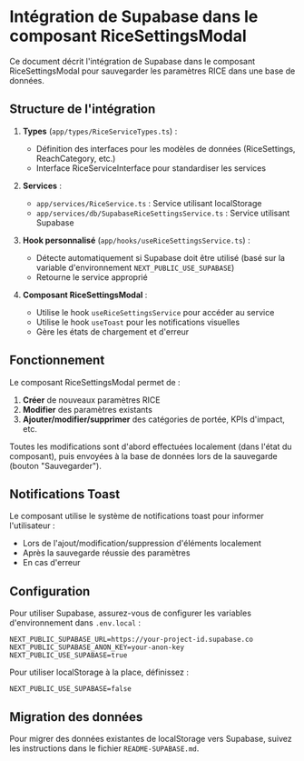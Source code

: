 # Intégration de Supabase dans le composant RiceSettingsModal

Ce document décrit l'intégration de Supabase dans le composant RiceSettingsModal pour sauvegarder les paramètres RICE dans une base de données.

## Structure de l'intégration

1. **Types** (`app/types/RiceServiceTypes.ts`) :
   - Définition des interfaces pour les modèles de données (RiceSettings, ReachCategory, etc.)
   - Interface RiceServiceInterface pour standardiser les services

2. **Services** :
   - `app/services/RiceService.ts` : Service utilisant localStorage
   - `app/services/db/SupabaseRiceSettingsService.ts` : Service utilisant Supabase

3. **Hook personnalisé** (`app/hooks/useRiceSettingsService.ts`) :
   - Détecte automatiquement si Supabase doit être utilisé (basé sur la variable d'environnement `NEXT_PUBLIC_USE_SUPABASE`)
   - Retourne le service approprié

4. **Composant RiceSettingsModal** :
   - Utilise le hook `useRiceSettingsService` pour accéder au service
   - Utilise le hook `useToast` pour les notifications visuelles
   - Gère les états de chargement et d'erreur

## Fonctionnement

Le composant RiceSettingsModal permet de :

1. **Créer** de nouveaux paramètres RICE 
2. **Modifier** des paramètres existants
3. **Ajouter/modifier/supprimer** des catégories de portée, KPIs d'impact, etc.

Toutes les modifications sont d'abord effectuées localement (dans l'état du composant), puis envoyées à la base de données lors de la sauvegarde (bouton "Sauvegarder").

## Notifications Toast

Le composant utilise le système de notifications toast pour informer l'utilisateur :
- Lors de l'ajout/modification/suppression d'éléments localement
- Après la sauvegarde réussie des paramètres
- En cas d'erreur

## Configuration

Pour utiliser Supabase, assurez-vous de configurer les variables d'environnement dans `.env.local` :

```
NEXT_PUBLIC_SUPABASE_URL=https://your-project-id.supabase.co
NEXT_PUBLIC_SUPABASE_ANON_KEY=your-anon-key
NEXT_PUBLIC_USE_SUPABASE=true
```

Pour utiliser localStorage à la place, définissez :

```
NEXT_PUBLIC_USE_SUPABASE=false
```

## Migration des données

Pour migrer des données existantes de localStorage vers Supabase, suivez les instructions dans le fichier `README-SUPABASE.md`. 